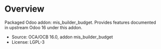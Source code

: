# Overview

Packaged Odoo addon: mis_builder_budget. Provides features documented in upstream Odoo 16 under this addon.

- Source: OCA/OCB 16.0, addon mis_builder_budget
- License: LGPL-3
